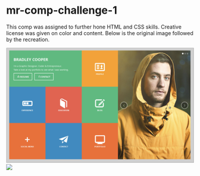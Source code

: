 # mr-comp-challenge-1

This comp was assigned to further hone HTML and CSS skills.  Creative license was given on color and content.  Below is the original image followed by the recreation.

<img src="https://github.com/marikaross/mr-comp-challenge-1/blob/master/images/Screen%20Shot%202018-03-22%20at%209.36.44%20AM.png">

<img src="https://github.com/marikaross/mr-comp-challenge-1/blob/master/images/Screen%20Shot%202018-04-03%20at%205.58.59%20AM.png">
